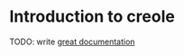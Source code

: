 # Introduction to creole

TODO: write [great documentation](http://jacobian.org/writing/what-to-write/)
